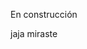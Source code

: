 En construcción






































































































































jaja miraste